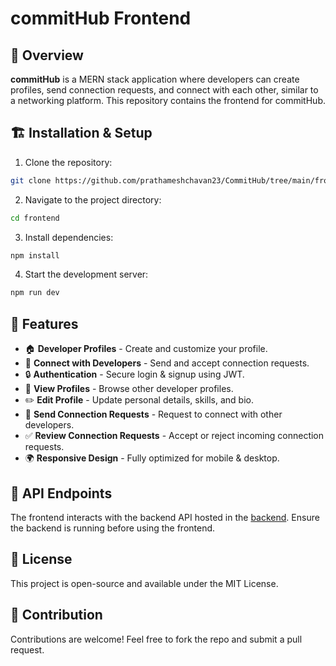 # commitHub Frontend


## 🚀 Overview

**commitHub** is a MERN stack application where developers can create profiles, send connection requests, and connect with each other, similar to a networking platform. This repository contains the frontend for commitHub.

## 🏗️ Installation & Setup

1. Clone the repository:
```sh
git clone https://github.com/prathameshchavan23/CommitHub/tree/main/frontend
```
2. Navigate to the project directory:
```sh
cd frontend
```
3. Install dependencies:
```sh
npm install
```

4. Start the development server:
```sh
npm run dev
```

## 📌 Features

- 🏠 **Developer Profiles** - Create and customize your profile.
- 🤝 **Connect with Developers** - Send and accept connection requests.
- 🔒 **Authentication** - Secure login & signup using JWT.
- 👀 **View Profiles** - Browse other developer profiles.
- ✏️ **Edit Profile** - Update personal details, skills, and bio.
- 📩 **Send Connection Requests** - Request to connect with other developers.
- ✅ **Review Connection Requests** - Accept or reject incoming connection requests.
- 🌍 **Responsive Design** - Fully optimized for mobile & desktop.

## 🔧 API Endpoints

The frontend interacts with the backend API hosted in the [backend]((https://github.com/prathameshchavan23/CommitHub/tree/main/backend)). Ensure the backend is running before using the frontend.

## 📜 License

This project is open-source and available under the MIT License.

## 🤝 Contribution

Contributions are welcome! Feel free to fork the repo and submit a pull request.
